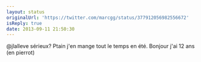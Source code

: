 ```yaml
---
layout: status
originalUrl: 'https://twitter.com/marcgg/status/377912056982556672'
isReply: true
date: 2013-09-11 21:50:30
---
```


@jlalleve sérieux? Ptain j'en mange tout le temps en été. Bonjour j'ai 12 ans (en pierrot)
